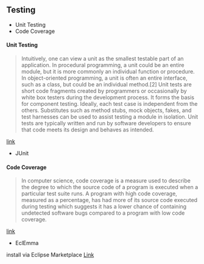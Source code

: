 ## Testing

 - Unit Testing
 - Code Coverage

#### Unit Testing

> Intuitively, one can view a unit as the smallest testable part of an application. In procedural programming, a unit could be an entire module, but it is more commonly an individual function or procedure. In object-oriented programming, a unit is often an entire interface, such as a class, but could be an individual method.[2] Unit tests are short code fragments created by programmers or occasionally by white box testers during the development process. It forms the basis for component testing.
Ideally, each test case is independent from the others. Substitutes such as method stubs, mock objects, fakes, and test harnesses can be used to assist testing a module in isolation. Unit tests are typically written and run by software developers to ensure that code meets its design and behaves as intended.

[link](https://en.wikipedia.org/wiki/Unit_testing)

 - JUnit

#### Code Coverage

> In computer science, code coverage is a measure used to describe the degree to which the source code of a program is executed when a particular test suite runs. A program with high code coverage, measured as a percentage, has had more of its source code executed during testing which suggests it has a lower chance of containing undetected software bugs compared to a program with low code coverage.

[link](https://en.wikipedia.org/wiki/Code_coverage)

 - EclEmma

 install via Eclipse Marketplace [Link](http://www.eclemma.org/)
